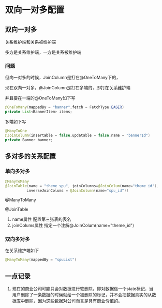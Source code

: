 # 双向一对多配置

## 双向一对多

关系维护端和关系被维护端

多方是关系维护端，一方是关系被维护端

### 问题

但向一对多的时候，JoinColumn是打在@OneToMany下的，

现在双向一对多，@JoinColumn是打在多端的，即打在关系维护端

并且要在一端的@OneToMany如下写

```java
@OneToMany(mappedBy = "banner",fetch = FetchType.EAGER)
private List<BannerItem> items;
```

多端如下写

```java
@ManyToOne
@JoinColumn(insertable = false,updatable = false,name = "bannerId")
private Banner banner;
```

## 多对多的关系配置

### 单向多对多

```java
@ManyToMany
@JoinTable(name = "theme_spu", joinColumns=@JoinColum(name="theme_id"),
          inverseJoinColums = @JoinColumn(name="spu_id"))
```

@ManyToMany

@JoinTable 

1. name属性 配置第三张表的表名
2. joinColums属性 指定一个注解@JoinColum(name="theme_id")

### 双向多对多

在关系维护端如下

```java
@ManyToMany(mappedBy = "spuList")
```

## 一点记录

1. 现在的商业公司可能只会对数据进行软删除，即对数据做一个state标记，当用户删除了一条数据的时候就给一个被删除的标记，并不会把数据真实的从数据库中删除，因为这些数据对公司而言是具有商业价值的。